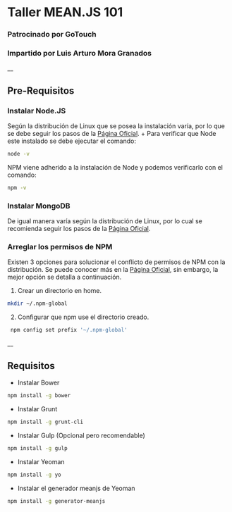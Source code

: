 # Taller MEAN.JS 101

### Patrocinado por GoTouch
### Impartido por Luis Arturo Mora Granados

__
## Pre-Requisitos
### Instalar Node.JS

Según la distribución de Linux que se posea la instalación varía, por lo que se debe seguir los pasos de la [Página Oficial](https://nodejs.org/en/download/package-manager/).
+
Para verificar que Node este instalado se debe ejecutar el comando:
``` bash
node -v
```

NPM viene adherido a la instalación de Node y podemos verificarlo con el comando:
``` bash
npm -v
```

### Instalar MongoDB 

De igual manera varía según la distribución de Linux, por lo cual se recomienda seguir los pasos
de la [Página Oficial](https://docs.mongodb.com/manual/administration/install-on-linux/).

### Arreglar los permisos de NPM 

Existen 3 opciones para solucionar el conflicto de permisos de NPM con la distribución. Se puede conocer más en la [Página Oficial](https://docs.npmjs.com/getting-started/fixing-npm-permissions), sin embargo, la mejor opción se detalla a continuación.

1. Crear un directorio en home.
``` bash
mkdir ~/.npm-global
```
2. Configurar que npm use el directorio creado.
``` bash
 npm config set prefix '~/.npm-global'
```
__
## Requisitos

- Instalar Bower
``` bash
npm install -g bower
```

- Instalar Grunt
``` bash
npm install -g grunt-cli
```

- Instalar Gulp (Opcional pero recomendable)
``` bash
npm install -g gulp
```

- Instalar Yeoman
``` bash
npm install -g yo
```

- Instalar el generador meanjs de Yeoman
``` bash
npm install -g generator-meanjs
```